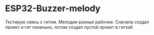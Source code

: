 # ESP32-Buzzer-melody
Тестирую свясь с гитом.  Мелодии разные рабочие. Сначала создал проект и гит локально, потом создал пустой проект в гитхаб
